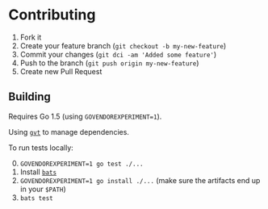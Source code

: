 # Contributing

1. Fork it
2. Create your feature branch (`git checkout -b my-new-feature`)
3. Commit your changes (`git dci -am 'Added some feature'`)
4. Push to the branch (`git push origin my-new-feature`)
5. Create new Pull Request

## Building

Requires Go 1.5 (using `GOVENDOREXPERIMENT=1`).

Using [`gvt`](https://github.com/FiloSottile/gvt) to manage dependencies.

To run tests locally:

0. `GOVENDOREXPERIMENT=1 go test ./...`
0. Install [`bats`](https://github.com/sstephenson/bats.git)
0. `GOVENDOREXPERIMENT=1 go install ./...` (make sure the artifacts end up in your `$PATH`)
0. `bats test`
